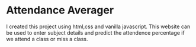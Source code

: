 # Attendance Averager
I created this project using html,css and vanilla javascript. This website can be used to enter subject details and predict the attendence percentage if we attend a class or miss a class.
